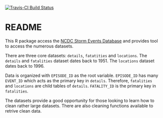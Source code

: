 [![Travis-CI Build Status](https://travis-ci.org/timtrice/NCDCStormEvents.svg?branch=v0.0.0.9000)](https://travis-ci.org/timtrice/NCDCStormEvents)

# README

This R package access the [NCDC Storm Events Database](https://www.ncdc.noaa.gov/stormevents/details.jsp) and provides tool to access the numerous datasets. 

There are three core datasets: `details`, `fatatities` and `locations`. The `details` and `fatalities` dataset dates back to 1951. The `locations` dataset dates back to 1996. 

Data is organized with `EPISODE_ID` as the root variable. `EPISODE_ID` has many `EVENT_ID` which acts as the primary key in `details`. Therefore, `fatalities` and `locations` are child tables of `details`. `FATALITY_ID` is the primary key in `fatalities`. 

The datasets provide a good opportunity for those looking to learn how to clean rather large datasets. There are also cleaning functions available to retrive clean data.
